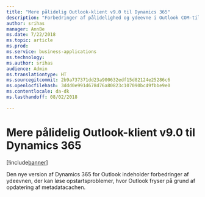 ```yaml
---
title: "Mere pålidelig Outlook-klient v9.0 til Dynamics 365"
description: "Forbedringer af pålidelighed og ydeevne i Outlook COM-tilføjelsesprogrammet version 9.0"
author: srihas
manager: AnnBe
ms.date: 7/22/2018
ms.topic: article
ms.prod: 
ms.service: business-applications
ms.technology: 
ms.author: srihas
audience: Admin
ms.translationtype: HT
ms.sourcegitcommit: 2b9a737371dd23a900632edf15d82124e25286c6
ms.openlocfilehash: 3ddd0e991d678d76a80823c107090bc49fbbe9e0
ms.contentlocale: da-dk
ms.lasthandoff: 08/02/2018

---
```

# <a name="more-reliable-outlook-client-v90-for-dynamics-365"></a>Mere pålidelig Outlook-klient v9.0 til Dynamics 365


[!include[banner](../../includes/banner.md)]

Den nye version af Dynamics 365 for Outlook indeholder forbedringer af ydeevnen, der kan løse opstartsproblemer, hvor Outlook fryser på grund af opdatering af metadatacachen.


